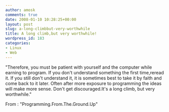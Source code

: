 ```yaml
---
author: amosk
comments: true
date: 2008-01-10 10:28:25+00:00
layout: post
slug: a-long-climbbut-very-worthwhile
title: A long climb,but very worthwhile!
wordpress_id: 183
categories:
- Linux
- Web
---
```


"Therefore, you must be patient with yourself and the computer while earning to  program. If you don't understand something the first time,reread it. If you still don't  understand it, it is sometimes best to take it by faith and come back to it later. Often  after more exposure to programming the ideas will make more sense. Don't get discouraged.It's a long climb, but very worthwhile."

From : "Programming.From.The.Ground.Up"
